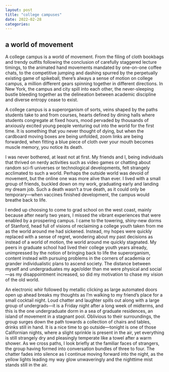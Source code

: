 ```yaml
---
layout: post
title: "college campuses"
date: 2022-02-28
categories:
---
```


## a world of movement

A college campus is a world of movement. From the filing of cloth bookbags and trendy outfits following the conclusion of carefully staggered lecture timings, to the animated hand movements mandated by one-on-one coffee chats, to the competitive jumping and dashing spurred by the perpetually existing game of spikeball, there’s always a sense of motion on college campus, a million different gears spinning together in different directions. In New York, the campus and city spill into each other, the never-sleeping bustle bleeding together as the delineation between academic discipline and diverse entropy cease to exist.

A college campus is a superorganism of sorts, veins shaped by the paths students take to and from courses, hearts defined by dining halls where students congregate at fixed hours, mood pervaded by thousands of anxiously excited young people venturing out into the world for the first time. It is something that you never thought of dying, but when the cardboard moving boxes are being unfolded, zoom links are being forwarded, when fitting a blue piece of cloth over your mouth becomes muscle memory, you notice its death.

I was never bothered, at least not at first. My friends and I, being individuals that thrived on nerdy activities such as video games or chatting about random sci-fi universes or technological developments, felt strangely acclimated to such a world. Perhaps the outside world was devoid of movement, but the online one was more alive than ever. I lived with a small group of friends, buckled down on my work, graduating early and landing my dream job. Such a death wasn’t a true death, as it could only be temporary—when vaccines finished development, the campus would breathe back to life.

I ended up choosing to come to grad school on the west coast, mainly because after nearly two years, I missed the vibrant experiences that were enabled by a prospering campus. I came to the towering, shiny-new dorms of Stanford, head full of visions of reclaiming a college youth taken from me as the world around me had sickened. Instead, my hopes were quickly replaced with a sense of regret, wondering about my past decisions as instead of a world of motion, the world around me quickly stagnated. My peers in graduate school had lived their college youth years already, unimpressed by the notion of bringing back to life the superorganism, content instead with pursuing problems in the corners of academia or grander individualistic plans to ascend society. The distance between myself and undergraduates my age/older than me were physical and social—as my disappointment increased, so did my motivation to chase my vision of the old world.

An electronic whir followed by metallic clicking as large automated doors open up ahead breaks my thoughts as I’m walking to my friend’s place for a small cocktail night. Loud chatter and laughter spills out along with a large group of undergrads—it is a Friday night after a long week of midterms, and this is the one undergraduate dorm in a sea of graduate residences, an island of movement in a stagnant pool. Oblivious to their surroundings, the group surges down the path towards a collection of chairs and tables, drinks still in hand. It is a nice time to go outside—tonight is one of those Californian nights, where a slight sprinkle is present in the air, yet everything is still strangely dry and pleasingly temperate like a towel after a warm shower. As we cross paths, I look briefly at the familiar faces of strangers, the group having formed into conversation bundles of three to four. The chatter fades into silence as I continue moving forward into the night, as the yellow lights leading my way glow unwaveringly and the nighttime mist stands still in the air.
